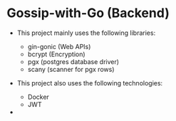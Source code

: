 # Gossip-with-Go (Backend)
 
- This project mainly uses the following libraries:
    - gin-gonic     (Web APIs)
    - bcrypt        (Encryption)
    - pgx           (postgres database driver)
    - scany         (scanner for pgx rows)

- This project also uses the following technologies:
    - Docker
    - JWT

-